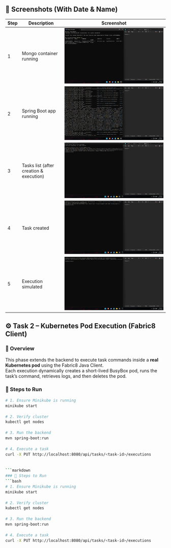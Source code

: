 ## 📸 Screenshots (With Date & Name)

| Step | Description | Screenshot |
|------|--------------|-------------|
| 1 | Mongo container running | ![Docker PS](screenshots/1_docker_ps.png) |
| 2 | Spring Boot app running | ![Spring Boot](screenshots/2_mvn_run.png) |
| 3 | Tasks list (after creation & execution) | ![GET tasks](screenshots/3_get_tasks.png) |
| 4 | Task created | ![PUT task](screenshots/4_put_task.png) |
| 5 | Execution simulated | ![Execution](screenshots/5_execute_task.png) |


## ⚙️ Task 2 – Kubernetes Pod Execution (Fabric8 Client)

### 🧠 Overview
This phase extends the backend to execute task commands inside a **real Kubernetes pod** using the Fabric8 Java Client.  
Each execution dynamically creates a short-lived BusyBox pod, runs the task’s command, retrieves logs, and then deletes the pod.

### 🧰 Steps to Run
```bash
# 1. Ensure Minikube is running
minikube start

# 2. Verify cluster
kubectl get nodes

# 3. Run the backend
mvn spring-boot:run

# 4. Execute a task
curl -X PUT http://localhost:8080/api/tasks/<task-id>/executions


```markdown
### 🧰 Steps to Run
```bash
# 1. Ensure Minikube is running
minikube start

# 2. Verify cluster
kubectl get nodes

# 3. Run the backend
mvn spring-boot:run

# 4. Execute a task
curl -X PUT http://localhost:8080/api/tasks/<task-id>/executions


